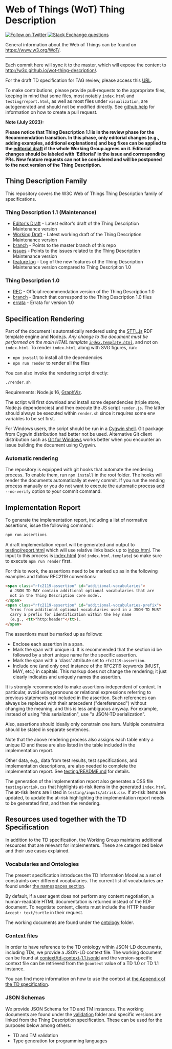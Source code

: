 # Web of Things (WoT) Thing Description

[![Follow on Twitter](https://img.shields.io/twitter/follow/W3C_WoT.svg?label=follow+W3C_WoT)](https://twitter.com/W3C_WoT)
[![Stack Exchange questions](https://img.shields.io/stackexchange/stackoverflow/t/web-of-things?style=plastic)](https://stackoverflow.com/questions/tagged/web-of-things)

General information about the Web of Things can be found on https://www.w3.org/WoT/.
  
---

Each commit here will sync it to the master, which will expose the content to http://w3c.github.io/wot-thing-description/.

For the draft TD specification for TAG review, please access this [URL](https://cdn.staticaly.com/gh/w3c/wot-thing-description/TD-TAG-review/index.html?env=dev).

To make contributions, please provide pull-requests to the appropriate files,
keeping in mind that some files, most notably `index.html` and `testing/report.html`, 
as well as most files under `visualization`, are
autogenerated and should not be modified directly.
See [github help](https://help.github.com/articles/using-pull-requests/) for 
information on how to create a pull request.

__Note (July 2023):__

__Please notice that Thing Description 1.1 is in the review phase for the Recommendation transition. 
In this phase, only editorial changes (e.g., adding examples, additional explanations) and bug fixes can be applied to the [editorial draft](http://w3c.github.io/wot-thing-description/) if the whole Working Group agrees on it. Editorial changes should be labeled with 'Editorial' in the issue and corresponding PRs. New feature requests can not be considered and will be postponed to the next version of the Thing Description.__  

## Thing Description Family
This repository covers the W3C Web of Things Thing Description family of specifications.

### Thing Description 1.1 (Maintenance)
* [Editor's Draft](http://w3c.github.io/wot-thing-description/) - Latest editor's draft of the Thing Description Maintenance version 
* [Working Draft](https://www.w3.org/TR/wot-thing-description11/) - Latest working draft of the Thing Description Maintenance version 
* [branch](https://github.com/w3c/wot-thing-description/) - Points to the master branch of this repo
* [issues](https://github.com/w3c/wot-thing-description/issues) - Points to the issues related to the Thing Description Maintenance version
* [feature log](https://github.com/w3c/wot-thing-description/blob/master/NEW_FEATURES.md) - Log of the new features of the Thing Description Maintenance version compared to Thing Description 1.0


### Thing Description 1.0
* [REC](https://www.w3.org/TR/2020/REC-wot-thing-description-20200409/) - Official recommendation version of the Thing Description 1.0
* [branch](https://github.com/w3c/wot-thing-description/tree/wot-td-1.0) - Branch that correspond to the Thing Description 1.0 files
* [errata](https://w3c.github.io/wot-thing-description/errata.html) -  Errata for version 1.0 

## Specification Rendering

Part of the document is automatically rendered using the [STTL.js](https://github.com/vcharpenay/STTL.js/) RDF template engine and Node.js.
_Any change to the document must be performed on the main HTML template [`index.template.html`](index.template.html)_, and not on `index.html`.
To render `index.html`, along with SVG figures, run: 

- `npm install` to install all the dependencies
- `npm run render` to render all the files

You can also invoke the rendering script directly:

```sh
./render.sh
```

Requirements: Node.js 16, [GraphViz](https://graphviz.org/).

The script will first download and install some dependencies (triple store, Node.js dependencies) and then execute the JS script `render.js`.
The latter should always be executed within `render.sh` since it requires some env variables to be set first.

For Windows users, the script should be run in a [Cygwin shell](http://cygwin.com/). Git package from Cygwin distribution had better not be used. Alternative Git client distribution such as [Git for Windows](https://gitforwindows.org/) works better when you encounter an issue building the document using Cygwin.

### Automatic rendering
The repository is equipped with git hooks that automate the rendering process. To enable them, run `npm install` in the root folder. The hooks will render the documents automatically at every commit.
If you run the rending process manually or you do not want to execute the automatic process add `--no-verify` option to your commit command. 

## Implementation Report

To generate the implementation report,
including a list of normative assertions,
issue the following command:

```sh
npm run assertions
```
A draft implementation report will be generated and output to
[testing/report.html](testing/report.html)
which will use relative links back up to [index.html](index.html).
The input to this process is [index.html](index.html)
(_not_ `index.html.template`) so make sure to execute `npm run render` first.

For this to work, the assertions need to 
be marked up as in the following examples and follow RFC2119 conventions:
```html
<span class="rfc2119-assertion" id="additional-vocabularies">
  A JSON TD MAY contain additional optional vocabularies that are 
  not in the Thing Description core model.
</span>
<span class="rfc2119-assertion" id="additional-vocabularies-prefix">
  Terms from additional optional vocabularies used in a JSON-TD MUST 
  carry a prefix for identification within the key name
  (e.g., <tt>"http:header"</tt>).
</span>
```

The assertions must be marked up as follows:
* Enclose each assertion in a span.
* Mark the span with unique id.
  It is recommended that the section id be followed
  by a short unique name for the specific assertion.
* Mark the span with a 'class' attribute set to `rfc2119-assertion`.
* Include one (and only one) instance of the RFC2119 keywords (MUST, MAY, etc.)
  in capitals.
This markup does not change the rendering; it just clearly indicates
and uniquely names the assertion.

It is strongly recommended to make assertions independent of context.
In particular, avoid using pronouns or relational expressions
referring to previous statements not included in the assertion.
Such references can always be replaced with their
antecedent ("dereferenced") without changing the meaning,
and this is less ambiguous anyway.
For example, instead of using "this serialization", use
"a JSON-TD serialization".

Also, assertions should ideally only constrain one item.
Multiple constraints should be stated in separate sentences.

Note that the above rendering process also assigns each
table entry a unique ID and these are also listed in the 
table included in the implementation report.

Other data, e.g., data from test results, test specifications,
and implementation descriptions, are also needed to complete the 
implementation report.  See [testing/README.md](testing/README.md)
for details.

The generation of the implementation report also generates a CSS file
`testing/atrisk.css`
that highlights at-risk items in the generated `index.html`.  The at-risk
items are listed in `testing/inputs/atrisk.csv`.  If at-risk items are
updated, to update the at-risk highlighting the implementation report
needs to be generated first, and then the rendering.

## Resources used together with the TD Specification

In addition to the TD specification, the Working Group maintains additional resources that are relevant for implementers.
These are categorized below and their use cases explained.

### Vocabularies and Ontologies

The present specification introduces the TD Information Model as a set of constraints over different vocabularies.
The current list of vocabularies are found under [the namespaces section](https://w3c.github.io/wot-thing-description/#namespaces).

By default, if a user agent does not perform any content negotiation, a human-readable HTML documentation is returned instead of the RDF document. 
To negotiate content, clients must include the HTTP header `Accept: text/turtle` in their request.

The working documents are found under the [ontology](./ontology) folder.

### Context files

In order to have reference to the TD ontology within JSON-LD documents, including TDs, we provide a JSON-LD context file.
The working document can be found at [context/td-context-1.1.jsonld](./context/td-context-1.1.jsonld) and the version-specific context file can be retrieved from the `@context` value of a TD 1.0 or TD 1.1 instance.

You can find more information on how to use the context at [the Appendix of the TD specification](https://w3c.github.io/wot-thing-description/#json-ld-ctx-usage).

### JSON Schemas

We provide JSON Schema for TD and TM instances.
The working documents are found under the [validation](./validation/) folder and specific versions are linked from the Thing Description specification.
These can be used for the purposes below among others:

* TD and TM validation
* Type generation for programming languages

